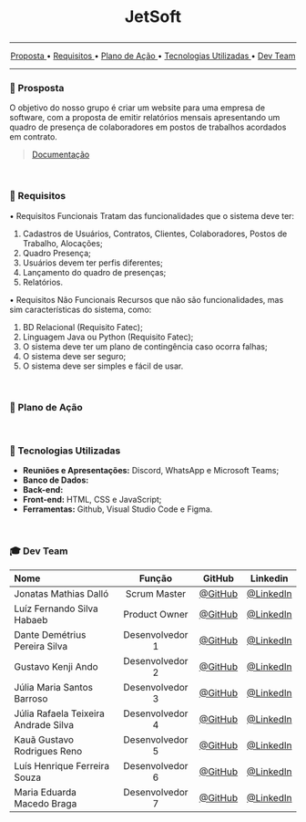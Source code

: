 # <p align="center"> JetSoft </center>

<hr>

<p align="center">
  <a href ="#briefcase-prosposta">  Proposta </a>  • 
  <a href ="#pushpin-requisitos"> Requisitos </a>  • 
  <a href ="#calendar-plano-de-ação"> Plano de Ação </a>  • 
  <a href ="#wrench-tecnologias-utilizadas">  Tecnologias Utilizadas </a>  • 
  <a href ="#mortar_board-dev-team"> Dev Team </a> 
</p>
<hr>
 
### :briefcase: Prosposta

O objetivo do nosso grupo é criar um website para uma empresa de software, com a proposta de emitir relatórios mensais apresentando um quadro de presença de colaboradores em postos de trabalhos acordados em contrato.
> [Documentação]()
<br>

### :pushpin: Requisitos

•    Requisitos Funcionais
 Tratam das funcionalidades que o sistema deve ter: 
1.    Cadastros de Usuários, Contratos, Clientes, Colaboradores, Postos de Trabalho, Alocações;
2.    Quadro Presença; 
3.    Usuários devem ter perfis diferentes;
4.    Lançamento do quadro de presenças;
5.    Relatórios.

•    Requisitos Não Funcionais
Recursos que não são funcionalidades, mas sim características do sistema, como: 
1.    BD Relacional (Requisito Fatec);
2.    Linguagem Java ou Python (Requisito Fatec);
3.    O sistema deve ter um plano de contingência caso ocorra falhas;
4.    O sistema deve ser seguro;
5.    O sistema deve ser simples e fácil de usar.

<br>

### :calendar: Plano de Ação
<br>

### :rocket: Tecnologias Utilizadas

* **Reuniões e Apresentações:** Discord, WhatsApp e Microsoft Teams;
* **Banco de Dados:**
* **Back-end:** 
* **Front-end:** HTML, CSS e JavaScript;
* **Ferramentas:** Github, Visual Studio Code e Figma.
<br>

### :mortar_board: Dev Team

|  Nome   |  Função |    GitHub    |    Linkedin   |
| :---         |     :---:      |     :---:     |          :---: |
| Jonatas Mathias Dalló | Scrum Master | [@GitHub](https://github.com/Jonatas-Dallo) | [@LinkedIn](https://www.linkedin.com/in/jonatas-dall%C3%B3-147638206/)  |
| Luíz Fernando Silva Habaeb | Product Owner | [@GitHub](https://github.com/luizhabaeb)  | [@LinkedIn](https://www.linkedin.com/in/luizhabaeb/)  |
| Dante Demétrius Pereira Silva  | Desenvolvedor 1 |  [@GitHub]() | [@LinkedIn](https://www.linkedin.com/in/dante-silva-0a2a09a8/) | 
| Gustavo Kenji Ando | Desenvolvedor 2 | [@GitHub](https://github.com/GustavoAndo) | [@LinkedIn](https://www.linkedin.com/in/gustavo-ando-054414209/) |
| Júlia Maria Santos Barroso | Desenvolvedor 3 | [@GitHub](https://github.com/jumajubs) | [@LinkedIn](https://www.linkedin.com/in/j%C3%BAlia-maria-santos-850739188/) | 
| Júlia Rafaela Teixeira Andrade Silva | Desenvolvedor 4 | [@GitHub](https://github.com/jufaela) | [@LinkedIn](https://www.linkedin.com/in/j%C3%BAlia-andrade-1195a121a) | 
| Kauã Gustavo Rodrigues Reno | Desenvolvedor 5 | [@GitHub](https://github.com/Kaua-Reno) | [@LinkedIn](https://www.linkedin.com/in/kau%C3%A3-gustavo-r-reno-6a3142205/) |
| Luís Henrique Ferreira Souza | Desenvolvedor 6 | [@GitHub]( https://github.com/Luisttine) | [@LinkedIn](https://www.linkedin.com/in/lu%C3%ADs-souza/) |
| Maria Eduarda Macedo Braga | Desenvolvedor 7 | [@GitHub](https://github.com/madu-braga) | [@LinkedIn](https://www.linkedin.com/in/maria-eduarda-macedo-braga-4663bb208/) |
